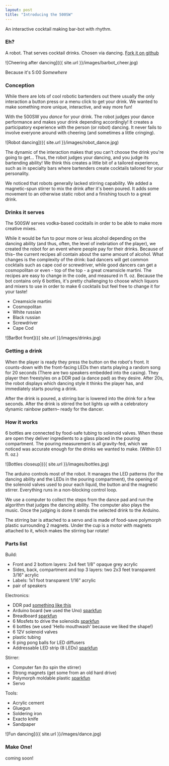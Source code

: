 ```yaml
---
layout: post
title: "Introducing the 500SW"
---
```

An interactive cocktail making bar-bot with rhythm.


### Eh?
A robot. That serves cocktail drinks. Chosen via dancing. [Fork it on github](https://github.com/500sw/barbot500sw)

![Cheering after dancing]({{ site.url }}/images/barbot_cheer.jpg)

Because it's 5:00 *Somewhere*

### Conception

While there are lots of cool robotic bartenders out there usually the only interaction a button press or a menu click to get your drink. We wanted to make something more unique, interactive, and way more fun!

With the 500SW you *dance* for your drink. The robot judges your dance performance and makes your drink depending accordingly! It creates a participatory experience with the person (or robot) dancing. It never fails to involve everyone around with cheering (and sometimes a little cringing). 

![Robot dancing]({{ site.url }}/images/robot_dance.jpg)

The dynamic of the interaction makes that you can't choose the drink you're going to get... Thus, the robot judges your dancing, and you judge its bartending ability! We think this creates a little bit of a tailored experience, such as in specialty bars where bartenders create cocktails tailored for your personality.

We noticed that robots generally lacked stirring capability. We added a magnetic-spun stirrer to mix the drink after it's been poured. It adds some movement to an otherwise static robot and a finishing touch to a great drink.

### Drinks it serves

The 500SW serves vodka-based cocktails in order to be able to make more creative mixes.

While it would be fun to pour more or less alcohol depending on the dancing ability (and thus, often, the level of inebriation of the player), we created the robot for an event where people pay for their drinks. Because of this– the current recipes all contain about the same amount of alcohol. What changes is the complexity of the drink: bad dancers will get common cocktails such as cape cod or screwdriver, while good dancers can get a cosmopolitan or even - top of the top - a great creamsicle martini. The recipes are easy to change in the code, and measured in fl. oz. Because the bot contains only 6 bottles, it's pretty challenging to choose which liquors and mixers to use in order to make 6 cocktails but feel free to change it for your taste!

- Creamsicle martini
- Cosmopolitan
- White russian
- Black russian
- Screwdriver
- Cape Cod


![BarBot front]({{ site.url }}/images/drinks.jpg)

### Getting a drink

When the player is ready they press the button on the robot's front. It counts-down with the front-facing LEDs then starts playing a random song for 20 seconds (There are two speakers embedded into the casing). They player then freestyles on a DDR pad (a dance pad) as they desire. After 20s, the robot displays which dancing style it thinks the player has, and immediately starts pouring a drink.

After the drink is poured, a stirring bar is lowered into the drink for a few seconds. After the drink is stirred the bot lights up with a celebratory dynamic rainbow pattern– ready for the dancer.


### How it works

6 bottles are connected by food-safe tubing to solenoid valves. When these are open they deliver ingredients to a glass placed in the pouring compartment. The pouring measurement is all gravity-fed, which we noticed was accurate enough for the drinks we wanted to make. (Within 0.1 fl. oz.)

![Bottles closeup]({{ site.url }}/images/bottles.jpg)

The arduino controls most of the robot. It manages the LED patterns (for the dancing ability and the LEDs in the pouring compartment), the opening of the solenoid valves used to pour each liquid, the button and the magnetic stirrer. Everything runs in a non-blocking control loop.

We use a computer to collect the steps from the dance pad and run the algorithm that judges the dancing ability. The computer also plays the music. Once the judging is done it sends the selected drink to the Arduino.

The stirring bar is attached to a servo and is made of food-save polymorph plastic surrounding 2 magnets. Under the cup is a motor with magnets attached to it, which makes the stirring bar rotate!


### Parts list

Build:
- Front and 2 bottom layers: 2x4 feet 1/8" opaque grey acrylic
- Sides, back, compartment and top 3 layers: two 2x3 feet transparent 3/16" acrylic
- Labels: 1x1 foot transparent 1/16" acrylic
- pair of speakers

Electronics:
- DDR pad [something like this](http://www.amazon.com/Tough-Universal-Dance-Not-Machine-Specific/dp/B002HREMJY)
- Arduino board (we used the Uno) [sparkfun](https://www.sparkfun.com/products/10524)
- Breadboard [sparkfun](https://www.sparkfun.com/products/112)
- 6 Mosfets to drive the solenoids [sparkfun](https://www.sparkfun.com/products/10213)
- 6 bottles (we used 'Hello mouthwash' because we liked the shape!)
- 6 12V solenoid valves
- plastic tubing
- 6 ping pong balls for LED diffusers
- Addressable LED strip (8 LEDs) [sparkfun](https://www.sparkfun.com/products/12025)

Stirrer:
- Computer fan (to spin the stirrer)
- Strong magnets (get some from an old hard drive)
- Polymorph moldable plastic [sparkfun](https://www.sparkfun.com/products/10950)
- Servo

Tools:
- Acrylic cement
- Gluegun
- Soldering iron
- Exacto knife
- Sandpaper

![Fun dancing]({{ site.url }}/images/dance.jpg)


### Make One!

coming soon!